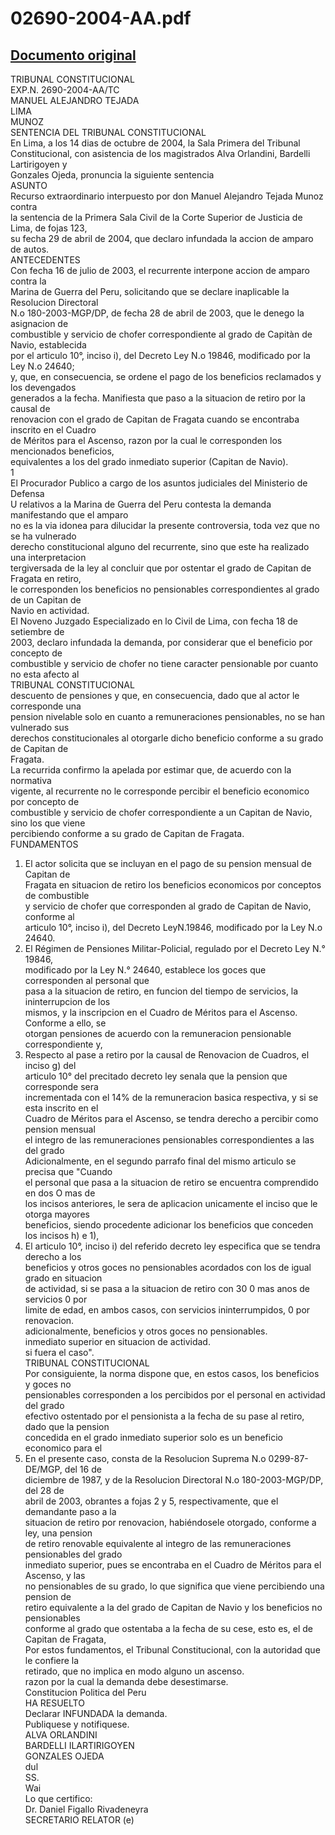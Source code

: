 
02690-2004-AA.pdf
=================
  
[Documento original](https://tc.gob.pe/jurisprudencia/2005/02690-2004-AA.pdf)  
---  
TRIBUNAL CONSTITUCIONAL  
EXP.N. 2690-2004-AA/TC  
MANUEL ALEJANDRO TEJADA  
LIMA  
MUNOZ  
SENTENCIA DEL TRIBUNAL CONSTITUCIONAL  
En Lima, a los 14 dias de octubre de 2004, la Sala Primera del Tribunal  
Constitucional, con asistencia de los magistrados Alva Orlandini, Bardelli Lartirigoyen y  
Gonzales Ojeda, pronuncia la siguiente sentencia  
ASUNTO  
Recurso extraordinario interpuesto por don Manuel Alejandro Tejada Munoz contra  
la sentencia de la Primera Sala Civil de la Corte Superior de Justicia de Lima, de fojas 123,  
su fecha 29 de abril de 2004, que declaro infundada la accion de amparo de autos.  
ANTECEDENTES  
Con fecha 16 de julio de 2003, el recurrente interpone accion de amparo contra la  
Marina de Guerra del Peru, solicitando que se declare inaplicable la Resolucion Directoral  
N.o 180-2003-MGP/DP, de fecha 28 de abril de 2003, que le denego la asignacion de  
combustible y servicio de chofer correspondiente al grado de Capitàn de Navio, establecida  
por el articulo 10°, inciso i), del Decreto Ley N.o 19846, modificado por la Ley N.o 24640;  
y, que, en consecuencia, se ordene el pago de los beneficios reclamados y los devengados  
generados a la fecha. Manifiesta que paso a la situacion de retiro por la causal de  
renovacion con el grado de Capitan de Fragata cuando se encontraba inscrito en el Cuadro  
de Méritos para el Ascenso, razon por la cual le corresponden los mencionados beneficios,  
equivalentes a los del grado inmediato superior (Capitan de Navio).  
1  
El Procurador Publico a cargo de los asuntos judiciales del Ministerio de Defensa  
U relativos a la Marina de Guerra del Peru contesta la demanda manifestando que el amparo  
no es la via idonea para dilucidar la presente controversia, toda vez que no se ha vulnerado  
derecho constitucional alguno del recurrente, sino que este ha realizado una interpretacion  
tergiversada de la ley al concluir que por ostentar el grado de Capitan de Fragata en retiro,  
le corresponden los beneficios no pensionables correspondientes al grado de un Capitan de  
Navio en actividad.  
El Noveno Juzgado Especializado en lo Civil de Lima, con fecha 18 de setiembre de  
2003, declaro infundada la demanda, por considerar que el beneficio por concepto de  
combustible y servicio de chofer no tiene caracter pensionable por cuanto no esta afecto al  
TRIBUNAL CONSTITUCIONAL  
descuento de pensiones y que, en consecuencia, dado que al actor le corresponde una  
pension nivelable solo en cuanto a remuneraciones pensionables, no se han vulnerado sus  
derechos constitucionales al otorgarle dicho beneficio conforme a su grado de Capitan de  
Fragata.  
La recurrida confirmo la apelada por estimar que, de acuerdo con la normativa  
vigente, al recurrente no le corresponde percibir el beneficio economico por concepto de  
combustible y servicio de chofer correspondiente a un Capitan de Navio, sino los que viene  
percibiendo conforme a su grado de Capitan de Fragata.  
FUNDAMENTOS  
1. El actor solicita que se incluyan en el pago de su pension mensual de Capitan de  
Fragata en situacion de retiro los beneficios economicos por conceptos de combustible  
y servicio de chofer que corresponden al grado de Capitan de Navio, conforme al  
articulo 10°, inciso i), del Decreto LeyN.19846, modificado por la Ley N.o 24640.  
2. El Régimen de Pensiones Militar-Policial, regulado por el Decreto Ley N.° 19846,  
modificado por la Ley N.° 24640, establece los goces que corresponden al personal que  
pasa a la situacion de retiro, en funcion del tiempo de servicios, la ininterrupcion de los  
mismos, y la inscripcion en el Cuadro de Méritos para el Ascenso. Conforme a ello, se  
otorgan pensiones de acuerdo con la remuneracion pensionable correspondiente y,  
3. Respecto al pase a retiro por la causal de Renovacion de Cuadros, el inciso g) del  
articulo 10° del precitado decreto ley senala que la pension que corresponde sera  
incrementada con el 14% de la remuneracion basica respectiva, y si se esta inscrito en el  
Cuadro de Méritos para el Ascenso, se tendra derecho a percibir como pension mensual  
el integro de las remuneraciones pensionables correspondientes a las del grado  
Adicionalmente, en el segundo parrafo final del mismo articulo se precisa que "Cuando  
el personal que pasa a la situacion de retiro se encuentra comprendido en dos O mas de  
los incisos anteriores, le sera de aplicacion unicamente el inciso que le otorga mayores  
beneficios, siendo procedente adicionar los beneficios que conceden los incisos h) e 1),  
4. El articulo 10°, inciso i) del referido decreto ley especifica que se tendra derecho a los  
beneficios y otros goces no pensionables acordados con los de igual grado en situacion  
de actividad, si se pasa a la situacion de retiro con 30 0 mas anos de servicios 0 por  
limite de edad, en ambos casos, con servicios ininterrumpidos, 0 por renovacion.  
adicionalmente, beneficios y otros goces no pensionables.  
inmediato superior en situacion de actividad.  
si fuera el caso".  
TRIBUNAL CONSTITUCIONAL  
Por consiguiente, la norma dispone que, en estos casos, los beneficios y goces no  
pensionables corresponden a los percibidos por el personal en actividad del grado  
efectivo ostentado por el pensionista a la fecha de su pase al retiro, dado que la pension  
concedida en el grado inmediato superior solo es un beneficio economico para el  
5. En el presente caso, consta de la Resolucion Suprema N.o 0299-87-DE/MGP, del 16 de  
diciembre de 1987, y de la Resolucion Directoral N.o 180-2003-MGP/DP, del 28 de  
abril de 2003, obrantes a fojas 2 y 5, respectivamente, que el demandante paso a la  
situacion de retiro por renovacion, habiéndosele otorgado, conforme a ley, una pension  
de retiro renovable equivalente al integro de las remuneraciones pensionables del grado  
inmediato superior, pues se encontraba en el Cuadro de Méritos para el Ascenso, y las  
no pensionables de su grado, lo que significa que viene percibiendo una pension de  
retiro equivalente a la del grado de Capitan de Navio y los beneficios no pensionables  
conforme al grado que ostentaba a la fecha de su cese, esto es, el de Capitan de Fragata,  
Por estos fundamentos, el Tribunal Constitucional, con la autoridad que le confiere la  
retirado, que no implica en modo alguno un ascenso.  
razon por la cual la demanda debe desestimarse.  
Constitucion Politica del Peru  
HA RESUELTO  
Declarar INFUNDADA la demanda.  
Publiquese y notifiquese.  
ALVA ORLANDINI  
BARDELLI ILARTIRIGOYEN  
GONZALES OJEDA  
dul  
SS.  
Wai  
Lo que certifico:  
Dr. Daniel Figallo Rivadeneyra  
SECRETARIO RELATOR (e)
